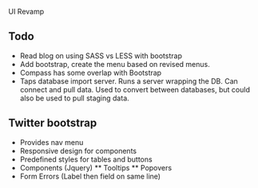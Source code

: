UI Revamp

## Todo 

* Read blog on using SASS vs LESS with bootstrap
* Add bootstrap, create the menu based on revised menus.
* Compass has some overlap with Bootstrap
* Taps database import server. Runs a server wrapping the DB. Can connect and pull data. Used to convert between databases, but could also be used to pull staging data.

## Twitter bootstrap 

* Provides nav menu
* Responsive design for components
* Predefined styles for tables and buttons
* Components (Jquery)
** Tooltips
** Popovers
* Form Errors (Label then field on same line)

